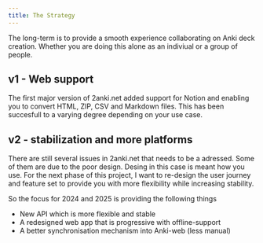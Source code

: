 ```yaml
---
title: The Strategy
---
```


The long-term is to provide a smooth experience collaborating on Anki deck creation. Whether you are doing this alone as an indiviual or a group of people.


## v1 - Web support

The first major version of 2anki.net added support for Notion and enabling you to convert HTML, ZIP, CSV and Markdown files. This has been succesfull to a varying degree depending on your use case.

## v2 - stabilization and more platforms

There are still several issues in 2anki.net that needs to be a adressed. Some of them are due to the poor design. Desing in this case is meant how you use. For the next phase of this project, I want to re-design the user journey and feature
set to provide you with more flexibility while increasing stability.

So the focus for 2024 and 2025 is providing the following things
- New API which is more flexible and stable
- A redesigned web app that is progressive with offline-support
- A better synchronisation mechanism into Anki-web (less manual)